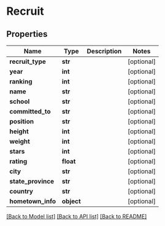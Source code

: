 # Recruit

## Properties
Name | Type | Description | Notes
------------ | ------------- | ------------- | -------------
**recruit_type** | **str** |  | [optional] 
**year** | **int** |  | [optional] 
**ranking** | **int** |  | [optional] 
**name** | **str** |  | [optional] 
**school** | **str** |  | [optional] 
**committed_to** | **str** |  | [optional] 
**position** | **str** |  | [optional] 
**height** | **int** |  | [optional] 
**weight** | **int** |  | [optional] 
**stars** | **int** |  | [optional] 
**rating** | **float** |  | [optional] 
**city** | **str** |  | [optional] 
**state_province** | **str** |  | [optional] 
**country** | **str** |  | [optional] 
**hometown_info** | **object** |  | [optional] 

[[Back to Model list]](../README.md#documentation-for-models) [[Back to API list]](../README.md#documentation-for-api-endpoints) [[Back to README]](../README.md)


